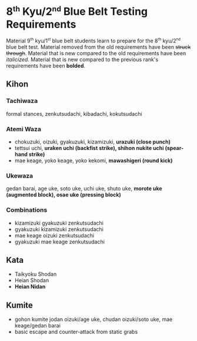 <!-- markdownlint-disable no-inline-html -->
# 8<sup><small>th</small></sup> Kyu/2<sup><small>nd</small></sup> Blue Belt Testing Requirements

Material 9<sup><small>th</small></sup> kyu/1<sup><small>st</small></sup> blue belt students learn to prepare for
the 8<sup><small>th</small></sup> kyu/2<sup><small>nd</small></sup> blue belt test.
Material removed from the old requirements have been ~~struck through~~.
Material that is new compared to the old requirements have been *italicized*.
Material that is new compared to the previous rank's requirements have been **bolded**.

## Kihon

### Tachiwaza

formal stances, zenkutsudachi, kibadachi, kokutsudachi

### Atemi Waza

* chokuzuki, oizuki, gyakuzuki, kizamizuki, **urazuki (close punch)**
* tettsui uchi, **uraken uchi (backfist strike), shihon nukite uchi (spear-hand strike)**
* mae keage, yoko keage, yoko kekomi, **mawashigeri (round kick)**

### Ukewaza

gedan barai, age uke, soto uke, uchi uke, shuto uke, **morote uke (augmented block), osae uke (pressing block)**

### Combinations

* kizamizuki gyakuzuki zenkutsudachi
* gyakuzuki kizamizuki zenkutsudachi
* mae keage oizuki zenkutsudachi
* gyakuzuki mae keage zenkutsudachi

## Kata

* Taikyoku Shodan
* Heian Shodan
* **Heian Nidan**

## Kumite

* gohon kumite jodan oizuki/age uke, chudan oizuki/soto uke, mae keage/gedan barai
* basic escape and counter-attack from static grabs
